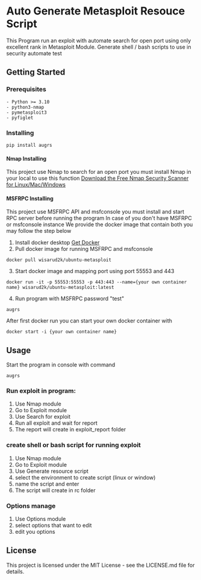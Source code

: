 # Auto Generate Metasploit Resouce Script

This Program run an exploit with automate search for open port using only excellent rank in Metasploit Module.
Generate shell / bash scripts to use in security automate test

## Getting Started
### Prerequisites
~~~
- Python >= 3.10
- python3-nmap
- pymetasploit3
- pyfiglet
~~~

### Installing

~~~
pip install augrs 
~~~

 #### Nmap Installing
 
 This project use Nmap to search for an open port you must install Nmap in your local to use this function
 [Download the Free Nmap Security Scanner for Linux/Mac/Windows](https://nmap.org/download.html)

#### MSFRPC Installing

This project use MSFRPC API and msfconsole you must install and start RPC server before running the program
In case of you don't have MSFRPC or msfconsole instance
We provide the docker image that contain both you may follow the step below
1. Install docker desktop  [Get Docker](https://docs.docker.com/get-docker/)
2. Pull docker image for running MSFRPC and msfconsole
~~~
docker pull wisarud2k/ubuntu-metasploit
~~~
3. Start docker image and mapping port using port 55553 and 443
~~~
docker run -it -p 55553:55553 -p 443:443 --name={your own container name} wisarud2k/ubuntu-metasploit:latest
~~~
4. Run program with MSFRPC password "test"
~~~
augrs
~~~
After first docker run you can start your own docker container with
~~~
docker start -i {your own container name}
~~~
## Usage
Start the program in console with command
~~~
augrs
~~~
### Run exploit in program:
1. Use Nmap module
2. Go to Exploit module
3. Use Search for exploit
4. Run all exploit and wait for report
5. The report will create in exploit_report folder

### create shell or bash script for running exploit
1. Use Nmap module
2. Go to Exploit module
3. Use Generate resource script
4. select the environment to create script (linux or window)
5. name the script and enter 
6. The script will create in rc folder

### Options manage
1. Use Options module
2. select options that want to edit
3. edit you options

## License

This project is licensed under the MIT License - see the LICENSE.md file for details.